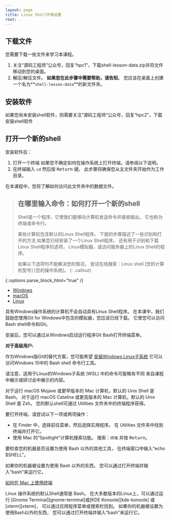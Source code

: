 ```yaml
---
layout: page
title: Linux Shell环境设置
root: .
---
```


## 下载文件
您需要下载一些文件来学习本课程。

1. 关注“源码工程师”公众号，回复“hpc1”，下载shell-lesson-data.zip并将文件移动到您的桌面。
2. 解压/解压文件。
   **如果您在此步骤中需要帮助，请告知**。
   您应该在桌面上创建一个名为**`shell-lesson-data`**的新文件夹。

## 安装软件
如果您尚未安装shell软件，则需要关注“源码工程师”公众号，回复“hpc2”，下载安装shell软件

## 打开一个新的shell
安装软件后：
1. 打开一个终端
   如果您不确定如何在操作系统上打开终端，请参阅以下说明。
2. 在终端输入 `cd` 然后按 <kbd>Return</kbd> 键。
   此步骤将确保您从主文件夹开始作为工作目录。

在本课程中，您将了解如何访问此文件夹中的数据文件。

> ## 在哪里输入命令：如何打开一个新的shell
>
> Shell是一个程序，它使我们能够向计算机发送命令并接收输出。
> 它也称为终端或命令行。
>
> 某些计算机包含默认的Linux Shell程序。
> 下面的步骤描述了一些识别和打开的方法
> 如果您已经安装了一个Linux Shell程序。
> 还有用于识别和下载Linux Shell程序的选项，
> Linux模拟器，或访问服务器上的Linux Shell的程序。
>
> 如果以下选项均不能解决您的情况，
> 尝试在线搜索：Linux shell [您的计算机型号] [您的操作系统]。
{: .callout}

{::options parse_block_html="true" /}
<div>
<ul class="nav nav-tabs nav-justified" role="tablist">
<li role="presentation" class="active"><a data-os="windows" href="#windows" aria-controls="Windows"
role="tab" data-toggle="tab">Windows</a></li>
<li role="presentation"><a data-os="macos" href="#macos" aria-controls="macOS" role="tab"
data-toggle="tab">macOS</a></li>
<li role="presentation"><a data-os="linux" href="#linux" aria-controls="Linux" role="tab"
data-toggle="tab">Linux</a></li>
</ul>

<div class="tab-content">
<article role="tabpanel" class="tab-pane active" id="windows">
具有Windows操作系统的计算机不会自动具有Linux Shell程序。
在本课中，我们鼓励您使用Git for Windows中包含的模拟器，您应该已经下载。
它使您可以访问Bash shell命令和Git。

安装后，您可以通过从Windows启动运行程序Git Bash打开终端菜单。

**对于高级用户:**

作为Windows版Git的替代方案，您可能希望 [安装Windows Linux子系统][wsl]
它可以访问Windows 10中的 Bash shell 命令行工具。

请注意，适用于Linux的Windows子系统 (WSL) 中的命令可能略有不同
来自课程中展示或研讨会中展示的内容。
</article>

<article role="tabpanel" class="tab-pane" id="macos">
对于运行 macOS Mojave 或更早版本的 Mac 计算机，默认的 Unix Shell 是 Bash。
对于运行 macOS Catalina 或更高版本的 Mac 计算机，默认的 Unix Shell 是 Zsh。
您的默认shell可通过 Utilities 文件夹中的终端程序获得。

要打开终端，请尝试以下一项或两项操作：
* 在 Finder 中，选择前往菜单，然后选择实用程序。
  在 Utilities 文件夹中找到终端并打开它。
* 使用 Mac 的“Spotlight”计算机搜索功能。
  搜索：`终端` 并按 <kbd>Return</kbd>。

要检查您的机器是否设置为使用 Bash 以外的其他工具，
在终端窗口中输入“echo $SHELL”。

如果你的机器被设置为使用 Bash 以外的东西，
您可以通过打开终端并输入“bash”来运行它。

[如何在 Mac 上使用终端][mac-terminal]
</article>

<article role="tabpanel" class="tab-pane" id="linux">
Linux 操作系统的默认Shell通常是 Bash。
在大多数版本的Linux上，可以通过运行
[Gnome Terminal][gnome-terminal]或[KDE Konsole][kde-konsole] 或 [xterm][xterm]，
可以通过应用程序菜单或搜索栏找到。
如果你的机器被设置为使用Bash以外的东西，
您可以通过打开终端并输入“bash”来运行它。
</article>
</div>
</div>

[wsl]: https://docs.microsoft.com/en-us/windows/wsl/install-win10
[mac-terminal]: http://www.macworld.co.uk/feature/mac-software/how-use-terminal-on-mac-3608274/
[gnome-terminal]: https://help.gnome.org/users/gnome-terminal/stable/
[kde-konsole]: https://konsole.kde.org/
[xterm]: https://en.wikipedia.org/wiki/Xterm
[install_shell]: https://carpentries.github.io/workshop-template/#shell
